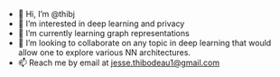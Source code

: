 - 👋 Hi, I’m @thibj
- 👀 I’m interested in deep learning and privacy
- 🌱 I’m currently learning graph representations
- 💞️ I’m looking to collaborate on any topic in deep learning that would allow one to explore various NN architectures.
- 📫 Reach me by email at jesse.thibodeau1@gmail.com

<!---
thibj/thibj is a ✨ special ✨ repository because its `README.md` (this file) appears on your GitHub profile.
You can click the Preview link to take a look at your changes.
--->
